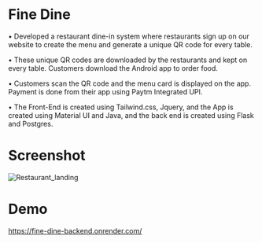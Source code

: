 # Fine Dine
• Developed a restaurant dine-in system where restaurants sign up on our website to create the menu and generate a unique QR code for every table.

• These unique QR codes are downloaded by the restaurants and kept on every table. Customers download the Android app to order food.

• Customers scan the QR code and the menu card is displayed on the app. Payment is done from their app using Paytm Integrated UPI.

• The Front-End is created using Tailwind.css, Jquery, and the App is created using Material UI and Java, and the back end is created using Flask and Postgres.

# Screenshot
![Restaurant_landing](https://github.com/abhiraj-kale/fine-dine-admin-frontend/assets/58825394/0e73a57d-ddd2-49d7-9720-4e7618193548)

# Demo
https://fine-dine-backend.onrender.com/

